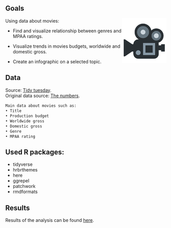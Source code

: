 ## Goals

<img src="camera.png" align="right" width="140" />

Using data about movies:

- Find and visualize relationship between genres and MPAA ratings.

- Visualize trends in movies budgets, worldwide and domestic gross.

- Create an infographic on a selected topic.

## Data



Source:  [Tidy tuesday](https://github.com/rfordatascience/tidytuesday/tree/master/data/2018/2018-10-23).  
Original data source: [The numbers](https://www.the-numbers.com/).


<!-- -->

    Main data about movies such as:
    • Title
    • Production budget
    • Worldwide gross
    • Domestic gross
    • Genre
    • MPAA rating


## Used R packages:

- tidyverse
- hrbrthemes
- here
- ggrepel
- patchwork
- rmdformats

## Results

Results of the analysis can be found [here](report/report.html).
